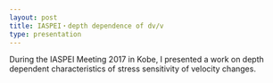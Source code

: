 ```yaml
---
layout: post
title: IASPEI・depth dependence of dv/v
type: presentation
---
```


During the IASPEI Meeting 2017 in Kobe, I presented a work on depth dependent characteristics of stress sensitivity of velocity changes.

